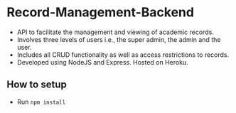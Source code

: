 # Record-Management-Backend

- API to facilitate the management and viewing of academic records.
- Involves three levels of users i.e., the super admin, the admin and the user.
- Includes all CRUD functionality as well as access restrictions to records.
- Developed using NodeJS and Express. Hosted on Heroku.

## How to setup

- Run `npm install`
